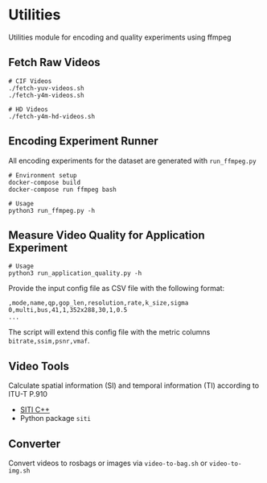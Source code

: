 # Utilities

Utilities module for encoding and quality experiments using ffmpeg

## Fetch Raw Videos

```shell
# CIF Videos
./fetch-yuv-videos.sh
./fetch-y4m-videos.sh

# HD Videos
./fetch-y4m-hd-videos.sh
```

## Encoding Experiment Runner

All encoding experiments for the dataset are generated with `run_ffmpeg.py`

```shell
# Environment setup
docker-compose build
docker-compose run ffmpeg bash

# Usage
python3 run_ffmpeg.py -h
```

## Measure Video Quality for Application Experiment

```shell
# Usage
python3 run_application_quality.py -h
```

Provide the input config file as CSV file with the following format:

```csv
,mode,name,qp,gop_len,resolution,rate,k_size,sigma
0,multi,bus,41,1,352x288,30,1,0.5
...
```

The script will extend this config file with the metric columns `bitrate,ssim,psnr,vmaf`.

## Video Tools

Calculate spatial information (SI) and temporal information (TI) according to ITU-T P.910

* [SITI C++](https://github.com/Telecommunication-Telemedia-Assessment/SITI)
* Python package `siti`

## Converter

Convert videos to rosbags or images via `video-to-bag.sh` or `video-to-img.sh`
